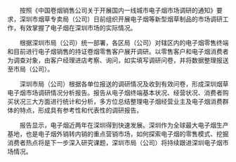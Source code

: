 　　按照《中国卷烟销售公司关于开展国内一线城市电子烟市场调研的通知》要求，深圳市烟草专卖局（公司）日前组织开展电子烟等新型烟草制品的市场调研工作，有效掌握了电子烟在深圳市场的实际情况。

　　根据深圳市局（公司）统一部署，各区局（公司）对辖区内的电子烟零售终端和目前进行电子烟销售的持证卷烟零售客户展开调研。以零售客户和电子烟消费者为调查对象，由客户经理进店考察、询问，如实填写调研问卷，并将数据整理报送至市局（公司）。

　　深圳市局（公司）根据各单位报送的调研情况及收到有效问卷，形成深圳烟草电子烟市场调研情况分析报告。报告从电子烟终端基本状况、经营状况、消费者购买状况三大方面进行统计和分析，多方位总结整理电子烟经营业主及电子烟消费群体的特点，形成具有参考性和代表性的调研报告。

　　报告显示，电子烟近两年在深圳得到快速发展。深圳作为全球最大电子烟生产基地，也是电子烟外销转内销的重点营销市场，如何探索电子烟的零售模式、挖掘消费者热点将是下一步深入研究课题，深圳市局（公司）将持续跟进深圳电子烟市场情况。

